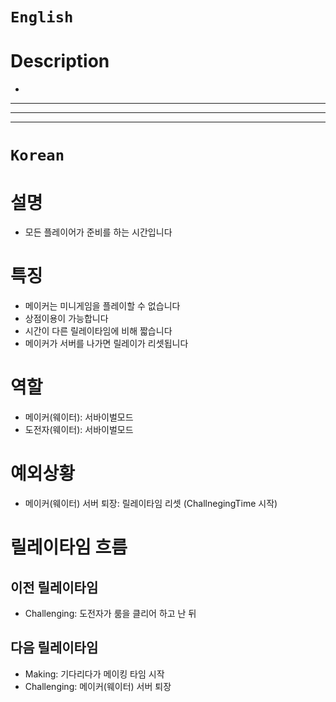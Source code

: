 # `English`
# Description
- 
---
---
---
# `Korean`
# 설명
- 모든 플레이어가 준비를 하는 시간입니다

# 특징
- 메이커는 미니게임을 플레이할 수 없습니다
- 상점이용이 가능합니다
- 시간이 다른 릴레이타임에 비해 짧습니다
- 메이커가 서버를 나가면 릴레이가 리셋됩니다

# 역할
- 메이커(웨이터): 서바이벌모드
- 도전자(웨이터): 서바이벌모드

# 예외상황
- 메이커(웨이터) 서버 퇴장: 릴레이타임 리셋 (ChallnegingTime 시작)

# 릴레이타임 흐름
## 이전 릴레이타임
- Challenging: 도전자가 룸을 클리어 하고 난 뒤

## 다음 릴레이타임
- Making: 기다리다가 메이킹 타임 시작
- Challenging: 메이커(웨이터) 서버 퇴장
